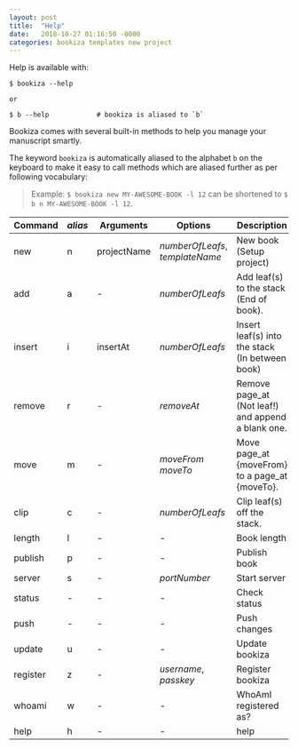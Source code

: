```yaml
---
layout: post
title:  "Help"
date:   2018-10-27 01:16:50 -0000
categories: bookiza templates new project
---
```


Help is available with:

```
$ bookiza --help

or

$ b --help            # bookiza is aliased to `b`

```

Bookiza comes with several built-in methods to help you manage your manuscript smartly.

The keyword `bookiza` is automatically aliased to the alphabet `b` on the keyboard to make it easy to call methods which are aliased further as per following vocabulary:

> Example: `$ bookiza new MY-AWESOME-BOOK -l 12` can be shortened to `$ b n MY-AWESOME-BOOK -l 12`.



  Command | *alias* | Arguments    | Options  | Description
  --------|---------|--------------|----------|------------
    new   | n       | projectName  | *numberOfLeafs*, *templateName*   |  New book (Setup project)
    add   | a       | -            | *numberOfLeafs*   |  Add leaf(s) to the stack (End of book).
    insert| i       | insertAt     | *numberOfLeafs*   |  Insert leaf(s) into the stack (In between book)
    remove| r | - | *removeAt*            |  Remove page_at (Not leaf!) and append a blank one.
    move  | m | - | *moveFrom*  *moveTo*  |  Move page_at {moveFrom} to a page_at {moveTo}.
    clip | c | - | *numberOfLeafs*        |  Clip leaf(s) off the stack.
    length| l | - | -                    |  Book length
    publish| p | - | -                   |  Publish book
    server| s | - | *portNumber*         |  Start server
    status| - | - | -              |  Check status
    push | - | -  | -                    |  Push changes
    update|u | -  | -                   |  Update bookiza
    register|z | - | *username*, *passkey*  |  Register bookiza
    whoami| w | - | -           | WhoAmI registered as?
    help | h | - | -            | help